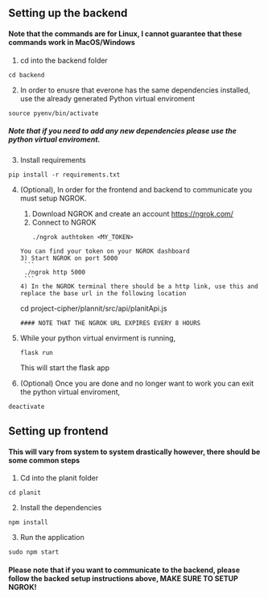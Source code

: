 ## Setting up the backend
#### Note that the commands are for Linux, I cannot guarantee that these commands work in MacOS/Windows

1) cd into the backend folder
  ```
  cd backend
  ```
2) In order to enusre that everone has the same dependencies installed, use the already generated Python virtual enviroment
  ```
  source pyenv/bin/activate
  ```
  ##### Note that if you need to add any new dependencies please use the python virtual enviroment.
  
3) Install requirements
  ```
  pip install -r requirements.txt
  ```

4) (Optional), In order for the frontend and backend to communicate you must setup NGROK.
    1) Download NGROK and create an account https://ngrok.com/
    2) Connect to NGROK 
       ```
       ./ngrok authtoken <MY_TOKEN> 
      ```
      You can find your token on your NGROK dashboard
    3) Start NGROK on port 5000
       ```
       ./ngrok http 5000
       ```
    4) In the NGROK terminal there should be a http link, use this and replace the base url in the following location
      ```
      cd  project-cipher/plannit/src/api/planitApi.js 
      ```
    #### NOTE THAT THE NGROK URL EXPIRES EVERY 8 HOURS
     
5) While your python virtual envirment is running, 
    ```
    flask run
    ```
    This will start the flask app
    
6) (Optional) Once you are done and no longer want to work you can exit the python virtual enviroment,
  ```
  deactivate
  ```
  
  
  
## Setting up frontend

#### This will vary from system to system drastically however, there should be some common steps

1) Cd into the planit folder
  ```
  cd planit
  ```
2) Install the dependencies
  ```
  npm install
  ```

3) Run the application
  ```
  sudo npm start
  ```

#### Please note that if you want to communicate to the backend, please follow the backed setup instructions above, MAKE SURE TO SETUP NGROK!
